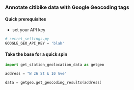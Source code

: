 

### Annotate citibike data with Google Geocoding tags

#### Quick prerequisites
* set your API key
```python
# secret_settings.py
GOOGLE_GEO_API_KEY = 'blah'
```

#### Take the base for a quick spin
```python
import get_station_geolocation_data as getgeo

address = "W 26 St & 10 Ave"

data = getgeo.get_geocoding_results(address)

```

